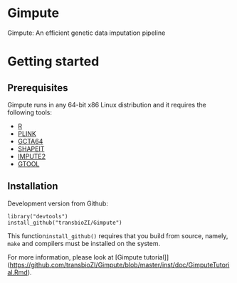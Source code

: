 # Gimpute
Gimpute: An efficient genetic data imputation pipeline 

# Getting started  
## Prerequisites
Gimpute runs in any 64-bit x86 Linux distribution and it requires the following tools:

* [R](https://www.r-project.org/) 
* [PLINK](https://www.cog-genomics.org/plink2) 
* [GCTA64](http://cnsgenomics.com/software/gcta/download.html) 
* [SHAPEIT](http://www.shapeit.fr/) 
* [IMPUTE2](https://mathgen.stats.ox.ac.uk/impute/impute_v2.html) 
* [GTOOL](http://www.well.ox.ac.uk/~cfreeman/software/gwas/gtool.html) 

## Installation 
Development version from Github:
```{r eval=FALSE}
library("devtools")
install_github("transbioZI/Gimpute")
```
This function`install_github()` requires that you build from source, namely, `make` and compilers must be installed on the system.

For more information, please look at [Gimpute tutorial]](https://github.com/transbioZI/Gimpute/blob/master/inst/doc/GimputeTutorial.Rmd).
